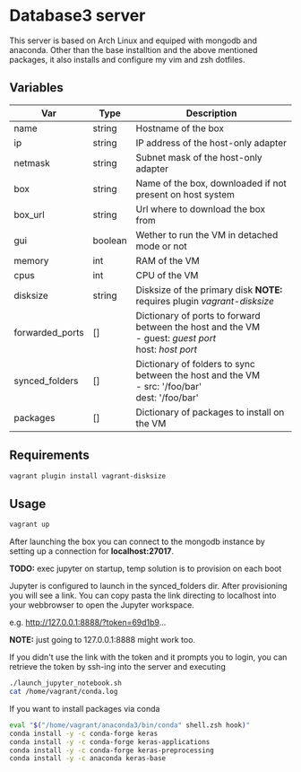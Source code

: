 # Database3 server

This server is based on Arch Linux and equiped with mongodb and anaconda.
Other than the base installtion and the above mentioned packages, 
it also installs and configure my vim and zsh dotfiles.

## Variables

| Var             | Type    | Description                                                                                               |
|-----------------|---------|-----------------------------------------------------------------------------------------------------------|
| name            | string  | Hostname of the box                                                                                       |
| ip              | string  | IP address of the host-only adapter                                                                       |
| netmask         | string  | Subnet mask of the host-only adapter                                                                      |
| box             | string  | Name of the box, downloaded if not present on host system                                                 |
| box_url         | string  | Url where to download the box from                                                                        |
| gui             | boolean | Wether to run the VM in detached mode or not                                                              |
| memory          | int     | RAM of the VM                                                                                             |
| cpus            | int     | CPU of the VM                                                                                             |
| disksize        | string  | Disksize of the primary disk **NOTE:** requires plugin _vagrant-disksize_                                 |
| forwarded_ports | []      | Dictionary of ports to forward between the host and the VM<br>- guest: _guest port_<br> host: _host port_ |
| synced_folders  | []      | Dictionary of folders to sync between the host and the VM<br>- src: '/foo/bar'<br> dest: '/foo/bar'       |
| packages        | []      | Dictionary of packages to install on the VM                                                               |

## Requirements

```Bash
vagrant plugin install vagrant-disksize
```

## Usage

```Bash 
vagrant up
```

After launching the box you can connect to the mongodb instance by setting up
a connection for **localhost:27017**.

**TODO:** exec jupyter on startup, temp solution is to provision on each boot

Jupyter is configured to launch in the synced_folders dir.
After provisioning you will see a link. You can copy pasta the link directing to localhost into 
your webbrowser to open the Jupyter workspace.

e.g.  http://127.0.0.1:8888/?token=69d1b9...

**NOTE:** just going to 127.0.0.1:8888 might work too.

If you didn't use the link with the token and it prompts you to login, you can retrieve the token
by ssh-ing into the server and executing

```Bash
./launch_jupyter_notebook.sh
cat /home/vagrant/conda.log
```


If you want to install packages via conda
```Bash
eval "$("/home/vagrant/anaconda3/bin/conda" shell.zsh hook)"
conda install -y -c conda-forge keras
conda install -y -c conda-forge keras-applications
conda install -y -c conda-forge keras-preprocessing
conda install -y -c anaconda keras-base
```
